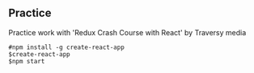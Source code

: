 ## Practice 

Practice work with 'Redux Crash Course with React' by Traversy media

<pre><code>#npm install -g create-react-app
$create-react-app
$npm start</code></pre>


